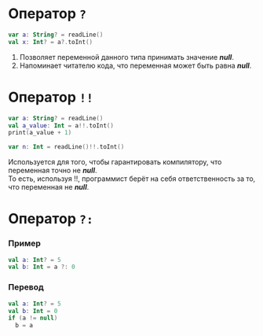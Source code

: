 # Оператор ```?```
```Kotlin
var a: String? = readLine()
val x: Int? = a?.toInt()
```
1) Позволяет переменной данного типа принимать значение ___null___.<br>
2) Напоминает читателю кода, что переменная может быть равна ___null___.

# Оператор ```!!```
```Kotlin
var a: String? = readLine()
val a_value: Int = a!!.toInt()
print(a_value + 1)

var n: Int = readLine()!!.toInt()
```
Используется для того, чтобы гарантировать компилятору, что переменная точно не ___null___.<br>
То есть, используя !!, программист берёт на себя ответственность за то, что переменная не ___null___.

# Оператор ```?:```
### Пример
```Kotlin
val a: Int? = 5
val b: Int = a ?: 0
```
### Перевод
```Kotlin
val a: Int? = 5
val b: Int = 0
if (a != null)
  b = a
```
